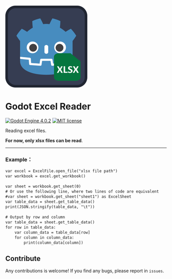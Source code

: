 ![Plugin Logo](icon.svg)

# Godot Excel Reader

[![Godot Engine 4.0.2](https://img.shields.io/badge/Godot%20Engine-4.0.2-blue)](https://godotengine.org/)
[![MIT license](https://img.shields.io/badge/license-MIT-blue.svg)](https://lbesson.mit-license.org/)

Reading excel files. 

**For now, only xlsx files can be read**.



---



### Example：

```gdscript
var excel = ExcelFile.open_file("xlsx file path")
var workbook = excel.get_workbook()

var sheet = workbook.get_sheet(0)
# Or use the following line, where two lines of code are equivalent
#var sheet = workbook.get_sheet("sheet1") as ExcelSheet
var table_data = sheet.get_table_data()
print(JSON.stringify(table_data, "\t"))

# Output by row and column
var table_data = sheet.get_table_data()
for row in table_data:
	var column_data = table_data[row]
	for column in column_data:
		print(column_data[column])
```



## Contribute

Any contributions is welcome! If you find any bugs, please report in `issues`.
